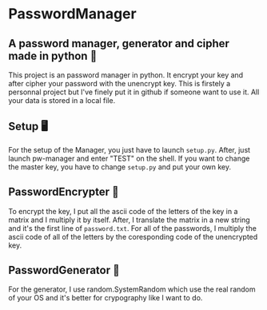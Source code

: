 # PasswordManager

## A password manager, generator and cipher made in python 🐍

This project is an password manager in python. It encrypt your key and after cipher your password with the unencrypt key.
This is firstely a personnal project but I've finely put it in github if someone want to use it.
All your data is stored in a local file.

## Setup 🖥️

For the setup of the Manager, you just have to launch `setup.py`. After, just launch pw-manager and enter "TEST" on the shell.
If you want to change the master key, you have to change `setup.py` and put your own key.

## PasswordEncrypter 🔑

To encrypt the key, I put all the ascii code of the letters of the key in a matrix and I multiply it by itself. After, I translate the matrix in a new string and it's the first line of `password.txt`.
For all of the passwords, I multiply the ascii code of all of the letters by the coresponding code of the unencrypted key. 

## PasswordGenerator 🔁

For the generator, I use random.SystemRandom which use the real random of your OS and it's better for crypography like I want to do. 
